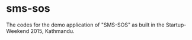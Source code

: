 # sms-sos
The codes for the demo application of "SMS-SOS" as built in the Startup-Weekend 2015, Kathmandu.
